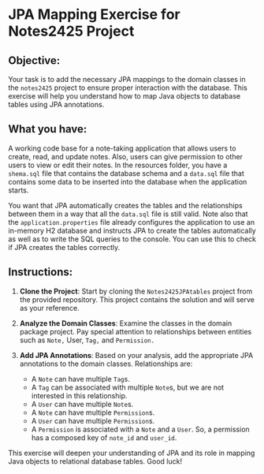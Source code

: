 # JPA Mapping Exercise for Notes2425 Project

## Objective:
Your task is to add the necessary JPA mappings to the domain classes in the `notes2425` project to ensure proper interaction with the database.
This exercise will help you understand how to map Java objects to database tables using JPA annotations.

## What you have:
A working code base for a note-taking application that allows users to create, read, and update notes. Also, users can give permission to other
users to view or edit their notes.
In the resources folder, you have a `shema.sql` file that contains the database schema and
a `data.sql` file that contains some data to be inserted into the database when the application starts.

You want that JPA automatically creates the tables and the relationships between them in a way that all the `data.sql` file is still valid.
Note also that the `application.properties` file already configures the application to use an in-memory H2 database and instructs JPA to create the tables automatically as
well as to write the SQL queries to the console. You can use this to check if JPA creates the tables correctly.

## Instructions:
1. **Clone the Project**: Start by cloning the `Notes2425JPAtables` project from the provided repository. This project contains the solution and will serve as your reference.

2. **Analyze the Domain Classes**: Examine the classes in the domain package project. Pay special attention to relationships between entities such as `Note,` User, `Tag,` and `Permission.`

3. **Add JPA Annotations**: Based on your analysis, add the appropriate JPA annotations to the domain classes. Relationships are:
   - A `Note` can have multiple `Tag`s.
   - A `Tag` can be associated with multiple `Note`s, but we are not interested in this relationship.
   - A `User` can have multiple `Note`s.
   - A `Note` can have multiple `Permission`s.
   - A `User` can have multiple `Permission`s.
   - A `Permission` is associated with a `Note` and a `User`. So, a permission has a composed key of `note_id` and `user_id`.

This exercise will deepen your understanding of JPA and its role in mapping Java objects to relational database tables. Good luck!